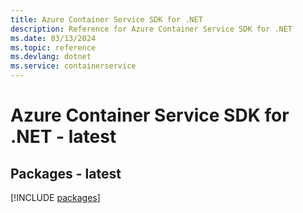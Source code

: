 ```yaml
---
title: Azure Container Service SDK for .NET
description: Reference for Azure Container Service SDK for .NET
ms.date: 03/13/2024
ms.topic: reference
ms.devlang: dotnet
ms.service: containerservice
---
```

# Azure Container Service SDK for .NET - latest
## Packages - latest
[!INCLUDE [packages](container-service-index.md)]